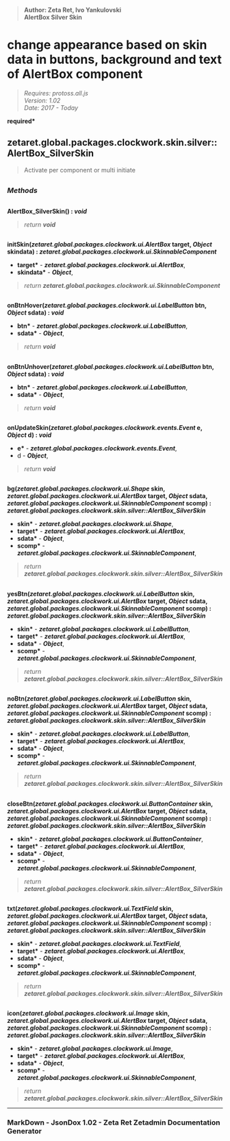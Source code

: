> __Author: Zeta Ret, Ivo Yankulovski__  
> __AlertBox Silver Skin__  
# change appearance based on skin data in buttons, background and text of AlertBox component  
> *Requires: protoss.all.js*  
> *Version: 1.02*  
> *Date: 2017 - Today*  

__required*__

## zetaret.global.packages.clockwork.skin.silver::AlertBox_SilverSkin  
>Activate per component or multi initiate  


##  
### *Methods*  

##  
__AlertBox_SilverSkin() : *void*__  
  
> *return __void__*  

##  
__initSkin(*zetaret.global.packages.clockwork.ui.AlertBox* target, *Object* skindata) : *zetaret.global.packages.clockwork.ui.SkinnableComponent*__  
  
- __target*__ - __*zetaret.global.packages.clockwork.ui.AlertBox*__,   
- __skindata*__ - __*Object*__,   
> *return __zetaret.global.packages.clockwork.ui.SkinnableComponent__*  

##  
__onBtnHover(*zetaret.global.packages.clockwork.ui.LabelButton* btn, *Object* sdata) : *void*__  
  
- __btn*__ - __*zetaret.global.packages.clockwork.ui.LabelButton*__,   
- __sdata*__ - __*Object*__,   
> *return __void__*  

##  
__onBtnUnhover(*zetaret.global.packages.clockwork.ui.LabelButton* btn, *Object* sdata) : *void*__  
  
- __btn*__ - __*zetaret.global.packages.clockwork.ui.LabelButton*__,   
- __sdata*__ - __*Object*__,   
> *return __void__*  

##  
__onUpdateSkin(*zetaret.global.packages.clockwork.events.Event* e, *Object* d) : *void*__  
  
- __e*__ - __*zetaret.global.packages.clockwork.events.Event*__,   
- d - __*Object*__,   
> *return __void__*  

##  
__bg(*zetaret.global.packages.clockwork.ui.Shape* skin, *zetaret.global.packages.clockwork.ui.AlertBox* target, *Object* sdata, *zetaret.global.packages.clockwork.ui.SkinnableComponent* scomp) : *zetaret.global.packages.clockwork.skin.silver::AlertBox_SilverSkin*__  
  
- __skin*__ - __*zetaret.global.packages.clockwork.ui.Shape*__,   
- __target*__ - __*zetaret.global.packages.clockwork.ui.AlertBox*__,   
- __sdata*__ - __*Object*__,   
- __scomp*__ - __*zetaret.global.packages.clockwork.ui.SkinnableComponent*__,   
> *return __zetaret.global.packages.clockwork.skin.silver::AlertBox_SilverSkin__*  

##  
__yesBtn(*zetaret.global.packages.clockwork.ui.LabelButton* skin, *zetaret.global.packages.clockwork.ui.AlertBox* target, *Object* sdata, *zetaret.global.packages.clockwork.ui.SkinnableComponent* scomp) : *zetaret.global.packages.clockwork.skin.silver::AlertBox_SilverSkin*__  
  
- __skin*__ - __*zetaret.global.packages.clockwork.ui.LabelButton*__,   
- __target*__ - __*zetaret.global.packages.clockwork.ui.AlertBox*__,   
- __sdata*__ - __*Object*__,   
- __scomp*__ - __*zetaret.global.packages.clockwork.ui.SkinnableComponent*__,   
> *return __zetaret.global.packages.clockwork.skin.silver::AlertBox_SilverSkin__*  

##  
__noBtn(*zetaret.global.packages.clockwork.ui.LabelButton* skin, *zetaret.global.packages.clockwork.ui.AlertBox* target, *Object* sdata, *zetaret.global.packages.clockwork.ui.SkinnableComponent* scomp) : *zetaret.global.packages.clockwork.skin.silver::AlertBox_SilverSkin*__  
  
- __skin*__ - __*zetaret.global.packages.clockwork.ui.LabelButton*__,   
- __target*__ - __*zetaret.global.packages.clockwork.ui.AlertBox*__,   
- __sdata*__ - __*Object*__,   
- __scomp*__ - __*zetaret.global.packages.clockwork.ui.SkinnableComponent*__,   
> *return __zetaret.global.packages.clockwork.skin.silver::AlertBox_SilverSkin__*  

##  
__closeBtn(*zetaret.global.packages.clockwork.ui.ButtonContainer* skin, *zetaret.global.packages.clockwork.ui.AlertBox* target, *Object* sdata, *zetaret.global.packages.clockwork.ui.SkinnableComponent* scomp) : *zetaret.global.packages.clockwork.skin.silver::AlertBox_SilverSkin*__  
  
- __skin*__ - __*zetaret.global.packages.clockwork.ui.ButtonContainer*__,   
- __target*__ - __*zetaret.global.packages.clockwork.ui.AlertBox*__,   
- __sdata*__ - __*Object*__,   
- __scomp*__ - __*zetaret.global.packages.clockwork.ui.SkinnableComponent*__,   
> *return __zetaret.global.packages.clockwork.skin.silver::AlertBox_SilverSkin__*  

##  
__txt(*zetaret.global.packages.clockwork.ui.TextField* skin, *zetaret.global.packages.clockwork.ui.AlertBox* target, *Object* sdata, *zetaret.global.packages.clockwork.ui.SkinnableComponent* scomp) : *zetaret.global.packages.clockwork.skin.silver::AlertBox_SilverSkin*__  
  
- __skin*__ - __*zetaret.global.packages.clockwork.ui.TextField*__,   
- __target*__ - __*zetaret.global.packages.clockwork.ui.AlertBox*__,   
- __sdata*__ - __*Object*__,   
- __scomp*__ - __*zetaret.global.packages.clockwork.ui.SkinnableComponent*__,   
> *return __zetaret.global.packages.clockwork.skin.silver::AlertBox_SilverSkin__*  

##  
__icon(*zetaret.global.packages.clockwork.ui.Image* skin, *zetaret.global.packages.clockwork.ui.AlertBox* target, *Object* sdata, *zetaret.global.packages.clockwork.ui.SkinnableComponent* scomp) : *zetaret.global.packages.clockwork.skin.silver::AlertBox_SilverSkin*__  
  
- __skin*__ - __*zetaret.global.packages.clockwork.ui.Image*__,   
- __target*__ - __*zetaret.global.packages.clockwork.ui.AlertBox*__,   
- __sdata*__ - __*Object*__,   
- __scomp*__ - __*zetaret.global.packages.clockwork.ui.SkinnableComponent*__,   
> *return __zetaret.global.packages.clockwork.skin.silver::AlertBox_SilverSkin__*  

---  
### MarkDown - JsonDox 1.02 - Zeta Ret Zetadmin Documentation Generator